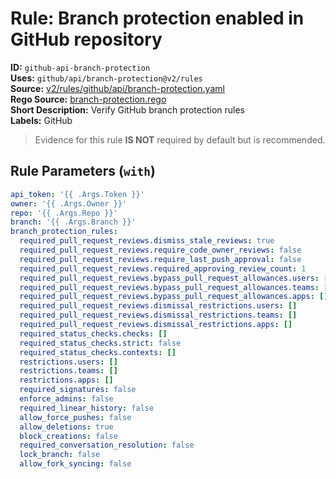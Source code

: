 # Rule: Branch protection enabled in GitHub repository  
**ID:** `github-api-branch-protection`  
**Uses:** `github/api/branch-protection@v2/rules`  
**Source:** [v2/rules/github/api/branch-protection.yaml](https://github.com/scribe-public/sample-policies/v2/rules/github/api/branch-protection.yaml)  
**Rego Source:** [branch-protection.rego](https://github.com/scribe-public/sample-policies/v2/rules/github/api/branch-protection.rego)  
**Short Description:** Verify GitHub branch protection rules  
**Labels:** GitHub  
> Evidence for this rule **IS NOT** required by default but is recommended.


## Rule Parameters (`with`)  
```yaml
api_token: '{{ .Args.Token }}'
owner: '{{ .Args.Owner }}'
repo: '{{ .Args.Repo }}'
branch: '{{ .Args.Branch }}'
branch_protection_rules:
  required_pull_request_reviews.dismiss_stale_reviews: true
  required_pull_request_reviews.require_code_owner_reviews: false
  required_pull_request_reviews.require_last_push_approval: false
  required_pull_request_reviews.required_approving_review_count: 1
  required_pull_request_reviews.bypass_pull_request_allowances.users: []
  required_pull_request_reviews.bypass_pull_request_allowances.teams: []
  required_pull_request_reviews.bypass_pull_request_allowances.apps: []
  required_pull_request_reviews.dismissal_restrictions.users: []
  required_pull_request_reviews.dismissal_restrictions.teams: []
  required_pull_request_reviews.dismissal_restrictions.apps: []
  required_status_checks.checks: []
  required_status_checks.strict: false
  required_status_checks.contexts: []
  restrictions.users: []
  restrictions.teams: []
  restrictions.apps: []
  required_signatures: false
  enforce_admins: false
  required_linear_history: false
  allow_force_pushes: false
  allow_deletions: true
  block_creations: false
  required_conversation_resolution: false
  lock_branch: false
  allow_fork_syncing: false
```

